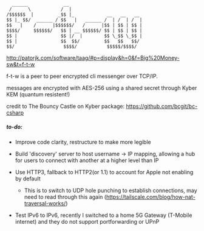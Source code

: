```
  ______             __                           
 /      \           /  |                          
/$$$$$$  |         _$$ |_            __   __   __ 
$$ |_ $$/  ______ / $$   |   ______ /  | /  | /  |
$$   |    /      |$$$$$$/   /      |$$ | $$ | $$ |
$$$$/     $$$$$$/   $$ | __ $$$$$$/ $$ | $$ | $$ |
$$ |                $$ |/  |        $$ \_$$ \_$$ |
$$ |                $$  $$/         $$   $$   $$/ 
$$/                  $$$$/           $$$$$/$$$$/
```

http://patorjk.com/software/taag/#p=display&h=0&f=Big%20Money-sw&t=f-t-w

f-t-w is a peer to peer encrypted cli messenger over TCP/IP.

messages are encrypted with AES-256 using a shared secret through Kyber KEM (quantum resistent!)

credit to The Bouncy Castle on Kyber package: https://github.com/bcgit/bc-csharp

##### to-do:
- Improve code clarity, restructure to make more legible
- Build 'discovery' server to host username -> IP mapping, allowing a hub for users to connect with another at a higher level than IP

- Use HTTP3, fallback to HTTP2(or 1.1) to account for Apple not enabling by
  default
  - This is to switch to UDP hole punching to establish connections, may need to read through this again (https://tailscale.com/blog/how-nat-traversal-works/)

- Test IPv6 to IPv6, recently I switched to a home 5G Gateway (T-Mobile internet) and they do not support portforwarding or UPnP